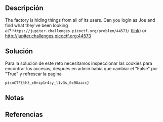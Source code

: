 ## Descripción
The factory is hiding things from all of its users. Can you login as Joe and find what they've been looking at? `https://jupiter.challenges.picoctf.org/problem/44573/` ([link](https://jupiter.challenges.picoctf.org/problem/44573/)) or http://jupiter.challenges.picoctf.org:44573
## Solución
Para la solución de este reto necesitamos inspeccionar las cookies para encontrar los accesos, después en admin había que cambiar el "False" por "True" y refrescar la pagina

`picoCTF{th3_c0nsp1r4cy_l1v3s_0c98aacc}`
## Notas
## Referencias